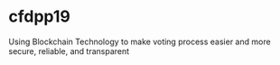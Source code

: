 # cfdpp19
Using Blockchain Technology to make voting process easier and more secure, reliable, and transparent
